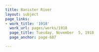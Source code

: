 ```yaml
---
title: Banister River
layout: subject
page_links:
- work_title: '1918'
  work_url: pages/works/1918
  page_title: Tuesday, November  5, 1918
  page_anchor: page-687

---
```


